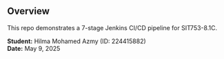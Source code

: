 ## Overview
This repo demonstrates a 7-stage Jenkins CI/CD pipeline for SIT753-8.1C.

**Student:** Hilma Mohamed Azmy (ID: 224415882)  
**Date:** May 9, 2025
